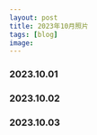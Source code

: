 ```yaml
---
layout: post
title: 2023年10月照片
tags: [blog]
image: 
---
```


### 2023.10.01

<ul id="image-2023-10-01" class="image-gallery"></ul>

### 2023.10.02

<ul id="image-2023-10-02" class="image-gallery"></ul>

### 2023.10.03

<ul id="image-2023-10-03" class="image-gallery"></ul>